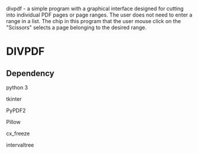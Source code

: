 divpdf - a simple program with a graphical interface designed for cutting into individual PDF pages or
page ranges. The user does not need to enter a range in a list. The chip in this program
that the user mouse click on the "Scissors" selects a page belonging to the desired range.

DIVPDF
======

Dependency
-----------

python 3

tkinter

PyPDF2

Pillow

cx_freeze

intervaltree

